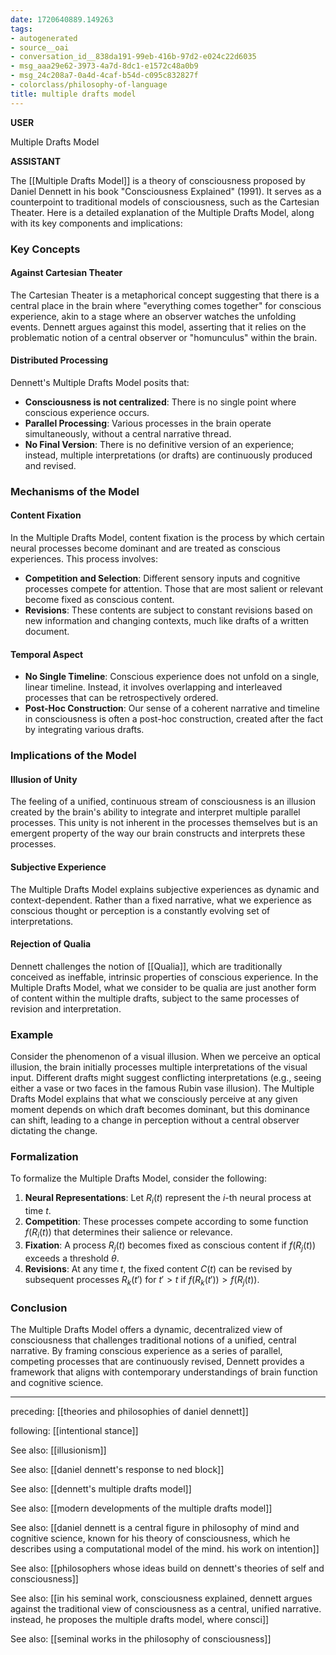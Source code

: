 ```yaml
---
date: 1720640889.149263
tags:
- autogenerated
- source__oai
- conversation_id__838da191-99eb-416b-97d2-e024c22d6035
- msg_aaa29e62-3973-4a7d-8dc1-e1572c48a0b9
- msg_24c208a7-0a4d-4caf-b54d-c095c832827f
- colorclass/philosophy-of-language
title: multiple drafts model
---
```


**USER**

Multiple Drafts Model


**ASSISTANT**

The [[Multiple Drafts Model]] is a theory of consciousness proposed by Daniel Dennett in his book "Consciousness Explained" (1991). It serves as a counterpoint to traditional models of consciousness, such as the Cartesian Theater. Here is a detailed explanation of the Multiple Drafts Model, along with its key components and implications:

### Key Concepts

#### Against Cartesian Theater

The Cartesian Theater is a metaphorical concept suggesting that there is a central place in the brain where "everything comes together" for conscious experience, akin to a stage where an observer watches the unfolding events. Dennett argues against this model, asserting that it relies on the problematic notion of a central observer or "homunculus" within the brain.

#### Distributed Processing

Dennett's Multiple Drafts Model posits that:

- **Consciousness is not centralized**: There is no single point where conscious experience occurs.
- **Parallel Processing**: Various processes in the brain operate simultaneously, without a central narrative thread.
- **No Final Version**: There is no definitive version of an experience; instead, multiple interpretations (or drafts) are continuously produced and revised.

### Mechanisms of the Model

#### Content Fixation

In the Multiple Drafts Model, content fixation is the process by which certain neural processes become dominant and are treated as conscious experiences. This process involves:

- **Competition and Selection**: Different sensory inputs and cognitive processes compete for attention. Those that are most salient or relevant become fixed as conscious content.
- **Revisions**: These contents are subject to constant revisions based on new information and changing contexts, much like drafts of a written document.

#### Temporal Aspect

- **No Single Timeline**: Conscious experience does not unfold on a single, linear timeline. Instead, it involves overlapping and interleaved processes that can be retrospectively ordered.
- **Post-Hoc Construction**: Our sense of a coherent narrative and timeline in consciousness is often a post-hoc construction, created after the fact by integrating various drafts.

### Implications of the Model

#### Illusion of Unity

The feeling of a unified, continuous stream of consciousness is an illusion created by the brain's ability to integrate and interpret multiple parallel processes. This unity is not inherent in the processes themselves but is an emergent property of the way our brain constructs and interprets these processes.

#### Subjective Experience

The Multiple Drafts Model explains subjective experiences as dynamic and context-dependent. Rather than a fixed narrative, what we experience as conscious thought or perception is a constantly evolving set of interpretations.

#### Rejection of Qualia

Dennett challenges the notion of [[Qualia]], which are traditionally conceived as ineffable, intrinsic properties of conscious experience. In the Multiple Drafts Model, what we consider to be qualia are just another form of content within the multiple drafts, subject to the same processes of revision and interpretation.

### Example

Consider the phenomenon of a visual illusion. When we perceive an optical illusion, the brain initially processes multiple interpretations of the visual input. Different drafts might suggest conflicting interpretations (e.g., seeing either a vase or two faces in the famous Rubin vase illusion). The Multiple Drafts Model explains that what we consciously perceive at any given moment depends on which draft becomes dominant, but this dominance can shift, leading to a change in perception without a central observer dictating the change.

### Formalization

To formalize the Multiple Drafts Model, consider the following:

1. **Neural Representations**: Let $R_i(t)$ represent the $i$-th neural process at time $t$.
2. **Competition**: These processes compete according to some function $f(R_i(t))$ that determines their salience or relevance.
3. **Fixation**: A process $R_j(t)$ becomes fixed as conscious content if $f(R_j(t))$ exceeds a threshold $\theta$.
4. **Revisions**: At any time $t$, the fixed content $C(t)$ can be revised by subsequent processes $R_k(t')$ for $t' > t$ if $f(R_k(t')) > f(R_j(t))$.

### Conclusion

The Multiple Drafts Model offers a dynamic, decentralized view of consciousness that challenges traditional notions of a unified, central narrative. By framing conscious experience as a series of parallel, competing processes that are continuously revised, Dennett provides a framework that aligns with contemporary understandings of brain function and cognitive science.


---

preceding: [[theories and philosophies of daniel dennett]]  


following: [[intentional stance]]

See also: [[illusionism]]


See also: [[daniel dennett's response to ned block]]


See also: [[dennett's multiple drafts model]]


See also: [[modern developments of the multiple drafts model]]


See also: [[daniel dennett is a central figure in philosophy of mind and cognitive science, known for his theory of consciousness, which he describes using a computational model of the mind. his work on intention]]


See also: [[philosophers whose ideas build on dennett's theories of self and consciousness]]


See also: [[in his seminal work, consciousness explained, dennett argues against the traditional view of consciousness as a central, unified narrative. instead, he proposes the multiple drafts model, where consci]]


See also: [[seminal works in the philosophy of consciousness]]